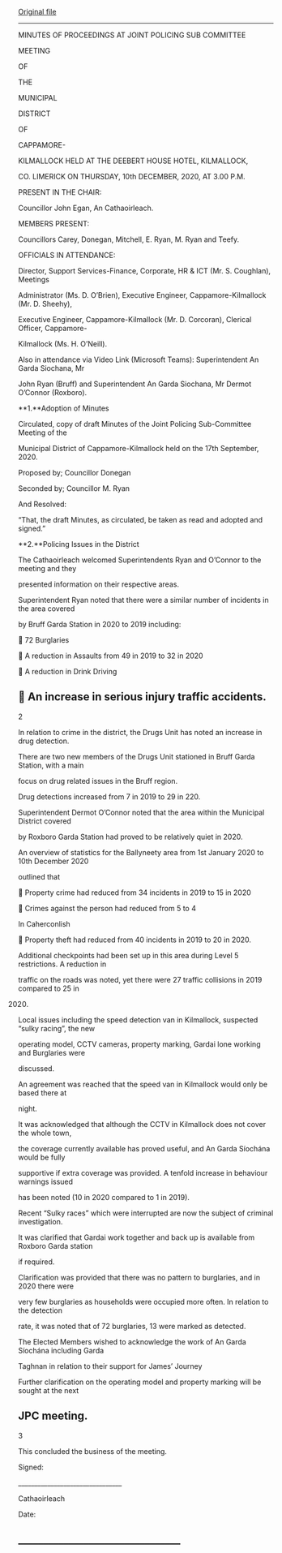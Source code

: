 [Original file](https://www.limerick.ie/sites/default/files/media/documents/2021-03/02-minutes-of-december-2020-jpc-sub-committee-meeting.pdf)

---
MINUTES OF PROCEEDINGS AT JOINT POLICING SUB COMMITTEE

MEETING

OF

THE

MUNICIPAL

DISTRICT

OF

CAPPAMORE-

KILMALLOCK HELD AT THE DEEBERT HOUSE HOTEL, KILMALLOCK,

CO. LIMERICK ON THURSDAY, 10th DECEMBER, 2020, AT 3.00 P.M.

PRESENT IN THE CHAIR:

Councillor John Egan, An Cathaoirleach.

MEMBERS PRESENT:

Councillors Carey, Donegan, Mitchell, E. Ryan, M. Ryan and Teefy.

OFFICIALS IN ATTENDANCE:

Director, Support Services-Finance, Corporate, HR & ICT (Mr. S. Coughlan), Meetings

Administrator (Ms. D. O’Brien), Executive Engineer, Cappamore-Kilmallock (Mr. D. Sheehy),

Executive Engineer, Cappamore-Kilmallock (Mr. D. Corcoran), Clerical Officer, Cappamore-

Kilmallock (Ms. H. O’Neill).

Also in attendance via Video Link (Microsoft Teams): Superintendent An Garda Siochana, Mr

John Ryan (Bruff) and Superintendent An Garda Siochana, Mr Dermot O’Connor (Roxboro).

**1.**Adoption of Minutes

Circulated, copy of draft Minutes of the Joint Policing Sub-Committee Meeting of the

Municipal District of Cappamore-Kilmallock held on the 17th September, 2020.

Proposed by; Councillor Donegan

Seconded by; Councillor M. Ryan

And Resolved:

“That, the draft Minutes, as circulated, be taken as read and adopted and signed.”

**2.**Policing Issues in the District

The Cathaoirleach welcomed Superintendents Ryan and O’Connor to the meeting and they

presented information on their respective areas.

Superintendent Ryan noted that there were a similar number of incidents in the area covered

by Bruff Garda Station in 2020 to 2019 including:

 72 Burglaries

 A reduction in Assaults from 49 in 2019 to 32 in 2020

 A reduction in Drink Driving

 An increase in serious injury traffic accidents.
---
2

In relation to crime in the district, the Drugs Unit has noted an increase in drug detection.

There are two new members of the Drugs Unit stationed in Bruff Garda Station, with a main

focus on drug related issues in the Bruff region.

Drug detections increased from 7 in 2019 to 29 in 220.

Superintendent Dermot O’Connor noted that the area within the Municipal District covered

by Roxboro Garda Station had proved to be relatively quiet in 2020.

An overview of statistics for the Ballyneety area from 1st January 2020 to 10th December 2020

outlined that

 Property crime had reduced from 34 incidents in 2019 to 15 in 2020

 Crimes against the person had reduced from 5 to 4

In Caherconlish

 Property theft had reduced from 40 incidents in 2019 to 20 in 2020.

Additional checkpoints had been set up in this area during Level 5 restrictions. A reduction in

traffic on the roads was noted, yet there were 27 traffic collisions in 2019 compared to 25 in

2020.

Local issues including the speed detection van in Kilmallock, suspected “sulky racing”, the new

operating model, CCTV cameras, property marking, Gardai lone working and Burglaries were

discussed.

An agreement was reached that the speed van in Kilmallock would only be based there at

night.

It was acknowledged that although the CCTV in Kilmallock does not cover the whole town,

the coverage currently available has proved useful, and An Garda Síochána would be fully

supportive if extra coverage was provided. A tenfold increase in behaviour warnings issued

has been noted (10 in 2020 compared to 1 in 2019).

Recent “Sulky races” which were interrupted are now the subject of criminal investigation.

It was clarified that Gardai work together and back up is available from Roxboro Garda station

if required.

Clarification was provided that there was no pattern to burglaries, and in 2020 there were

very few burglaries as households were occupied more often. In relation to the detection

rate, it was noted that of 72 burglaries, 13 were marked as detected.

The Elected Members wished to acknowledge the work of An Garda Síochána including Garda

Taghnan in relation to their support for James’ Journey

Further clarification on the operating model and property marking will be sought at the next

JPC meeting.
---
3

This concluded the business of the meeting.

Signed:

\_\_\_\_\_\_\_\_\_\_\_\_\_\_\_\_\_\_\_\_\_\_\_\_\_\_\_\_\_\_\_\_

Cathaoirleach

Date:

\_\_\_\_\_\_\_\_\_\_\_\_\_\_\_\_\_\_\_\_\_\_\_\_\_\_\_\_\_\_\_\_
---
